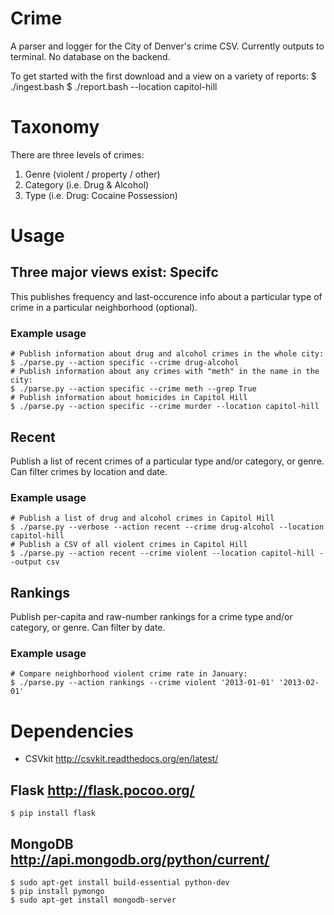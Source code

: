 Crime
=====
A parser and logger for the City of Denver's crime CSV. Currently outputs to terminal. No database on the backend.

To get started with the first download and a view on a variety of reports:
    $ ./ingest.bash
    $ ./report.bash --location capitol-hill

Taxonomy
========
There are three levels of crimes: 

1. Genre (violent / property / other)
2. Category (i.e. Drug & Alcohol)
3. Type (i.e. Drug: Cocaine Possession)

Usage
=====
Three major views exist:
Specifc
-------
This publishes frequency and last-occurence info about a particular type of crime in a particular neighborhood (optional).
### Example usage
    # Publish information about drug and alcohol crimes in the whole city:
    $ ./parse.py --action specific --crime drug-alcohol
    # Publish information about any crimes with "meth" in the name in the city:
    $ ./parse.py --action specific --crime meth --grep True 
    # Publish information about homicides in Capitol Hill
    $ ./parse.py --action specific --crime murder --location capitol-hill

Recent
------
Publish a list of recent crimes of a particular type and/or category, or genre. Can filter crimes by location and date.
### Example usage
    # Publish a list of drug and alcohol crimes in Capitol Hill
    $ ./parse.py --verbose --action recent --crime drug-alcohol --location capitol-hill
    # Publish a CSV of all violent crimes in Capitol Hill
    $ ./parse.py --action recent --crime violent --location capitol-hill --output csv

Rankings
--------
Publish per-capita and raw-number rankings for a crime type and/or category, or genre. Can filter by date.
### Example usage
    # Compare neighborhood violent crime rate in January:
    $ ./parse.py --action rankings --crime violent '2013-01-01' '2013-02-01'

Dependencies
============
* CSVkit http://csvkit.readthedocs.org/en/latest/

## Flask http://flask.pocoo.org/
    $ pip install flask

## MongoDB http://api.mongodb.org/python/current/
    $ sudo apt-get install build-essential python-dev
    $ pip install pymongo
    $ sudo apt-get install mongodb-server

